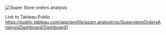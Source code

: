 
![Super Store orders analysis](https://user-images.githubusercontent.com/96620728/167678474-2e936e2b-0f24-42b7-aba6-b7205dad61b7.png)

Link to Tableau Public : https://public.tableau.com/app/profile/azam.analyst/viz/SuperstoreOrdersAnalysisDashboard/Dashboard1
